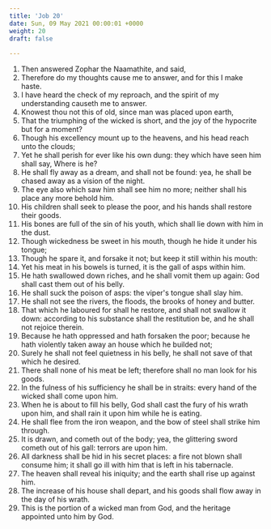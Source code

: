 ```yaml
---
title: 'Job 20'
date: Sun, 09 May 2021 00:00:01 +0000
weight: 20
draft: false
  
---
```


1. Then answered Zophar the Naamathite, and said,
2. Therefore do my thoughts cause me to answer, and for this I make haste.
3. I have heard the check of my reproach, and the spirit of my understanding causeth me to answer.
4. Knowest thou not this of old, since man was placed upon earth,
5. That the triumphing of the wicked is short, and the joy of the hypocrite but for a moment?
6. Though his excellency mount up to the heavens, and his head reach unto the clouds;
7. Yet he shall perish for ever like his own dung: they which have seen him shall say, Where is he?
8. He shall fly away as a dream, and shall not be found: yea, he shall be chased away as a vision of the night.
9. The eye also which saw him shall see him no more; neither shall his place any more behold him.
10. His children shall seek to please the poor, and his hands shall restore their goods.
11. His bones are full of the sin of his youth, which shall lie down with him in the dust.
12. Though wickedness be sweet in his mouth, though he hide it under his tongue;
13. Though he spare it, and forsake it not; but keep it still within his mouth:
14. Yet his meat in his bowels is turned, it is the gall of asps within him.
15. He hath swallowed down riches, and he shall vomit them up again: God shall cast them out of his belly.
16. He shall suck the poison of asps: the viper's tongue shall slay him.
17. He shall not see the rivers, the floods, the brooks of honey and butter.
18. That which he laboured for shall he restore, and shall not swallow it down: according to his substance shall the restitution be, and he shall not rejoice therein.
19. Because he hath oppressed and hath forsaken the poor; because he hath violently taken away an house which he builded not;
20. Surely he shall not feel quietness in his belly, he shall not save of that which he desired.
21. There shall none of his meat be left; therefore shall no man look for his goods.
22. In the fulness of his sufficiency he shall be in straits: every hand of the wicked shall come upon him.
23. When he is about to fill his belly, God shall cast the fury of his wrath upon him, and shall rain it upon him while he is eating.
24. He shall flee from the iron weapon, and the bow of steel shall strike him through.
25. It is drawn, and cometh out of the body; yea, the glittering sword cometh out of his gall: terrors are upon him.
26. All darkness shall be hid in his secret places: a fire not blown shall consume him; it shall go ill with him that is left in his tabernacle.
27. The heaven shall reveal his iniquity; and the earth shall rise up against him.
28. The increase of his house shall depart, and his goods shall flow away in the day of his wrath.
29. This is the portion of a wicked man from God, and the heritage appointed unto him by God.
